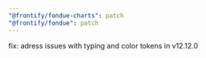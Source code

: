 ```yaml
---
"@frontify/fondue-charts": patch
"@frontify/fondue": patch
---
```


fix: adress issues with typing and color tokens in v12.12.0
